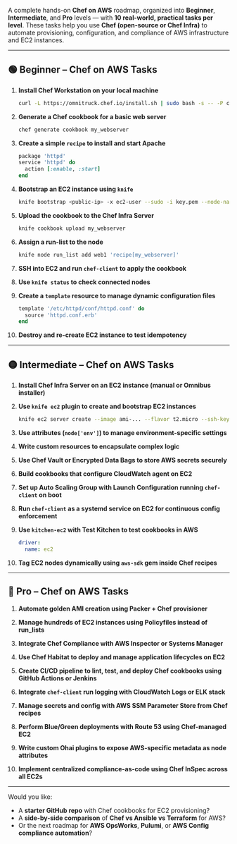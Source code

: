 A complete hands-on **Chef on AWS** roadmap, organized into **Beginner**, **Intermediate**, and **Pro** levels — with **10 real-world, practical tasks per level**. These tasks help you use **Chef (open-source or Chef Infra)** to automate provisioning, configuration, and compliance of AWS infrastructure and EC2 instances.

---

## 🟢 **Beginner – Chef on AWS Tasks**

1. **Install Chef Workstation on your local machine**
   ```bash
   curl -L https://omnitruck.chef.io/install.sh | sudo bash -s -- -P chef-workstation
   ```

2. **Generate a Chef cookbook for a basic web server**
   ```bash
   chef generate cookbook my_webserver
   ```

3. **Create a simple `recipe` to install and start Apache**
   ```ruby
   package 'httpd'
   service 'httpd' do
     action [:enable, :start]
   end
   ```

4. **Bootstrap an EC2 instance using `knife`**
   ```bash
   knife bootstrap <public-ip> -x ec2-user --sudo -i key.pem --node-name web1
   ```

5. **Upload the cookbook to the Chef Infra Server**
   ```bash
   knife cookbook upload my_webserver
   ```

6. **Assign a run-list to the node**
   ```bash
   knife node run_list add web1 'recipe[my_webserver]'
   ```

7. **SSH into EC2 and run `chef-client` to apply the cookbook**

8. **Use `knife status` to check connected nodes**

9. **Create a `template` resource to manage dynamic configuration files**
   ```ruby
   template '/etc/httpd/conf/httpd.conf' do
     source 'httpd.conf.erb'
   end
   ```

10. **Destroy and re-create EC2 instance to test idempotency**

---

## 🟡 **Intermediate – Chef on AWS Tasks**

1. **Install Chef Infra Server on an EC2 instance (manual or Omnibus installer)**

2. **Use `knife ec2` plugin to create and bootstrap EC2 instances**
   ```bash
   knife ec2 server create --image ami-... --flavor t2.micro --ssh-key mykey ...
   ```

3. **Use attributes (`node['env']`) to manage environment-specific settings**

4. **Write custom resources to encapsulate complex logic**

5. **Use Chef Vault or Encrypted Data Bags to store AWS secrets securely**

6. **Build cookbooks that configure CloudWatch agent on EC2**

7. **Set up Auto Scaling Group with Launch Configuration running `chef-client` on boot**

8. **Run `chef-client` as a systemd service on EC2 for continuous config enforcement**

9. **Use `kitchen-ec2` with Test Kitchen to test cookbooks in AWS**
   ```yaml
   driver:
     name: ec2
   ```

10. **Tag EC2 nodes dynamically using `aws-sdk` gem inside Chef recipes**

---

## 🔴 **Pro – Chef on AWS Tasks**

1. **Automate golden AMI creation using Packer + Chef provisioner**

2. **Manage hundreds of EC2 instances using Policyfiles instead of run_lists**

3. **Integrate Chef Compliance with AWS Inspector or Systems Manager**

4. **Use Chef Habitat to deploy and manage application lifecycles on EC2**

5. **Create CI/CD pipeline to lint, test, and deploy Chef cookbooks using GitHub Actions or Jenkins**

6. **Integrate `chef-client` run logging with CloudWatch Logs or ELK stack**

7. **Manage secrets and config with AWS SSM Parameter Store from Chef recipes**

8. **Perform Blue/Green deployments with Route 53 using Chef-managed EC2**

9. **Write custom Ohai plugins to expose AWS-specific metadata as node attributes**

10. **Implement centralized compliance-as-code using Chef InSpec across all EC2s**

---

Would you like:
- A **starter GitHub repo** with Chef cookbooks for EC2 provisioning?
- A **side-by-side comparison** of **Chef vs Ansible vs Terraform** for AWS?
- Or the next roadmap for **AWS OpsWorks**, **Pulumi**, or **AWS Config compliance automation**?

